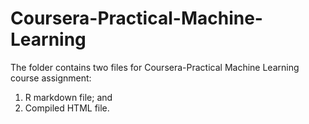 # Coursera-Practical-Machine-Learning
The folder contains two files for Coursera-Practical Machine Learning course assignment:
1. R markdown file; and 
2. Compiled HTML file.  
